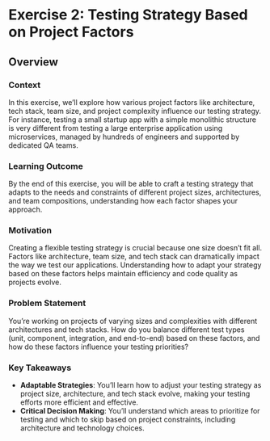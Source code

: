 # Exercise 2: Testing Strategy Based on Project Factors

## Overview

### **Context**

In this exercise, we’ll explore how various project factors like architecture, tech stack, team size, and project complexity influence our testing strategy. For instance, testing a small startup app with a simple monolithic structure is very different from testing a large enterprise application using microservices, managed by hundreds of engineers and supported by dedicated QA teams.

### **Learning Outcome**

By the end of this exercise, you will be able to craft a testing strategy that adapts to the needs and constraints of different project sizes, architectures, and team compositions, understanding how each factor shapes your approach.

### **Motivation**

Creating a flexible testing strategy is crucial because one size doesn’t fit all. Factors like architecture, team size, and tech stack can dramatically impact the way we test our applications. Understanding how to adapt your strategy based on these factors helps maintain efficiency and code quality as projects evolve.

### **Problem Statement**

You’re working on projects of varying sizes and complexities with different architectures and tech stacks. How do you balance different test types (unit, component, integration, and end-to-end) based on these factors, and how do these factors influence your testing priorities?

### **Key Takeaways**

- **Adaptable Strategies**: You’ll learn how to adjust your testing strategy as project size, architecture, and tech stack evolve, making your testing efforts more efficient and effective.
- **Critical Decision Making**: You’ll understand which areas to prioritize for testing and which to skip based on project constraints, including architecture and technology choices.